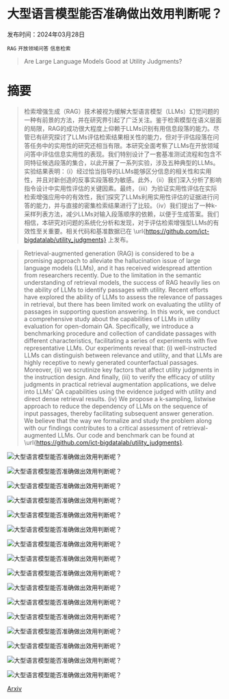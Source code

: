 # 大型语言模型能否准确做出效用判断呢？

发布时间：2024年03月28日

`RAG` `开放领域问答` `信息检索`

> Are Large Language Models Good at Utility Judgments?

# 摘要

> 检索增强生成（RAG）技术被视为缓解大型语言模型（LLMs）幻觉问题的一种有前景的方法，并在研究界引起了广泛关注。鉴于检索模型在语义层面的局限，RAG的成功很大程度上仰赖于LLMs识别有用信息段落的能力。尽管已有研究探讨了LLMs评估检索结果相关性的能力，但对于评估段落在问答任务中的实用性的研究还相当有限。本研究全面考察了LLMs在开放领域问答中评估信息实用性的表现。我们特别设计了一套基准测试流程和包含不同特征候选段落的集合，以此开展了一系列实验，涉及五种典型的LLMs。实验结果表明：（i）经过恰当指导的LLMs能够区分信息的相关性和实用性，并且对新创造的反事实段落极为敏感。此外，（ii）我们深入分析了影响指令设计中实用性评估的关键因素。最终，（iii）为验证实用性评估在实际检索增强应用中的有效性，我们探究了LLMs利用实用性评估的证据进行问答的能力，并与直接的密集检索结果进行了比较。（iv）我们提出了一种k-采样列表方法，减少LLMs对输入段落顺序的依赖，以便于生成答案。我们相信，本研究对问题的系统化分析和发现，对于评估检索增强型LLMs的有效性至关重要。相关代码和基准数据已在 \url{https://github.com/ict-bigdatalab/utility_judgments} 上发布。

> Retrieval-augmented generation (RAG) is considered to be a promising approach to alleviate the hallucination issue of large language models (LLMs), and it has received widespread attention from researchers recently. Due to the limitation in the semantic understanding of retrieval models, the success of RAG heavily lies on the ability of LLMs to identify passages with utility. Recent efforts have explored the ability of LLMs to assess the relevance of passages in retrieval, but there has been limited work on evaluating the utility of passages in supporting question answering. In this work, we conduct a comprehensive study about the capabilities of LLMs in utility evaluation for open-domain QA. Specifically, we introduce a benchmarking procedure and collection of candidate passages with different characteristics, facilitating a series of experiments with five representative LLMs. Our experiments reveal that: (i) well-instructed LLMs can distinguish between relevance and utility, and that LLMs are highly receptive to newly generated counterfactual passages. Moreover, (ii) we scrutinize key factors that affect utility judgments in the instruction design. And finally, (iii) to verify the efficacy of utility judgments in practical retrieval augmentation applications, we delve into LLMs' QA capabilities using the evidence judged with utility and direct dense retrieval results. (iv) We propose a k-sampling, listwise approach to reduce the dependency of LLMs on the sequence of input passages, thereby facilitating subsequent answer generation. We believe that the way we formalize and study the problem along with our findings contributes to a critical assessment of retrieval-augmented LLMs. Our code and benchmark can be found at \url{https://github.com/ict-bigdatalab/utility_judgments}.

![大型语言模型能否准确做出效用判断呢？](../../../paper_images/2403.19216/x1.png)

![大型语言模型能否准确做出效用判断呢？](../../../paper_images/2403.19216/x2.png)

![大型语言模型能否准确做出效用判断呢？](../../../paper_images/2403.19216/x3.png)

![大型语言模型能否准确做出效用判断呢？](../../../paper_images/2403.19216/x4.png)

![大型语言模型能否准确做出效用判断呢？](../../../paper_images/2403.19216/x5.png)

![大型语言模型能否准确做出效用判断呢？](../../../paper_images/2403.19216/x6.png)

![大型语言模型能否准确做出效用判断呢？](../../../paper_images/2403.19216/x7.png)

![大型语言模型能否准确做出效用判断呢？](../../../paper_images/2403.19216/x8.png)

![大型语言模型能否准确做出效用判断呢？](../../../paper_images/2403.19216/x9.png)

![大型语言模型能否准确做出效用判断呢？](../../../paper_images/2403.19216/x10.png)

![大型语言模型能否准确做出效用判断呢？](../../../paper_images/2403.19216/x11.png)

![大型语言模型能否准确做出效用判断呢？](../../../paper_images/2403.19216/x12.png)

![大型语言模型能否准确做出效用判断呢？](../../../paper_images/2403.19216/x13.png)

![大型语言模型能否准确做出效用判断呢？](../../../paper_images/2403.19216/x14.png)

![大型语言模型能否准确做出效用判断呢？](../../../paper_images/2403.19216/x15.png)

![大型语言模型能否准确做出效用判断呢？](../../../paper_images/2403.19216/x16.png)

[Arxiv](https://arxiv.org/abs/2403.19216)
